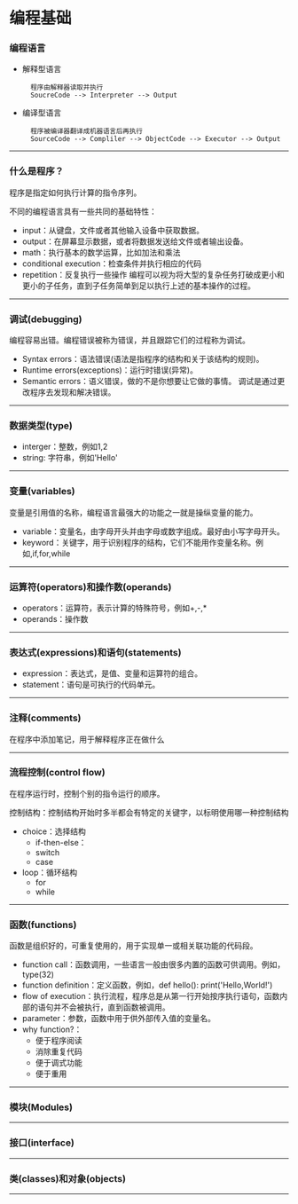# 编程基础

### 编程语言

* 解释型语言

        程序由解释器读取并执行
        SoucreCode --> Interpreter --> Output

* 编译型语言

        程序被编译器翻译成机器语言后再执行
        SourceCode --> Compliler --> ObjectCode --> Executor --> Output

***

### 什么是程序？

程序是指定如何执行计算的指令序列。

不同的编程语言具有一些共同的基础特性：
* input：从键盘，文件或者其他输入设备中获取数据。
* output：在屏幕显示数据，或者将数据发送给文件或者输出设备。
* math：执行基本的数学运算，比如加法和乘法
* conditional execution：检查条件并执行相应的代码
* repetition：反复执行一些操作
编程可以视为将大型的复杂任务打破成更小和更小的子任务，直到子任务简单到足以执行上述的基本操作的过程。

***

### 调试(debugging)

编程容易出错。编程错误被称为错误，并且跟踪它们的过程称为调试。
* Syntax errors：语法错误(语法是指程序的结构和关于该结构的规则)。
* Runtime errors(exceptions)：运行时错误(异常)。
* Semantic errors：语义错误，做的不是你想要让它做的事情。
调试是通过更改程序去发现和解决错误。

***

### 数据类型(type)
* interger：整数，例如1,2
* string: 字符串，例如'Hello'

***

### 变量(variables)
变量是引用值的名称，编程语言最强大的功能之一就是操纵变量的能力。
* variable：变量名，由字母开头并由字母或数字组成。最好由小写字母开头。
* keyword：关键字，用于识别程序的结构，它们不能用作变量名称。例如,if,for,while

***

### 运算符(operators)和操作数(operands)
* operators：运算符，表示计算的特殊符号，例如+,-,*
* operands：操作数

***

### 表达式(expressions)和语句(statements)
* expression：表达式，是值、变量和运算符的组合。
* statement：语句是可执行的代码单元。

***

### 注释(comments)
在程序中添加笔记，用于解释程序正在做什么

***

### 流程控制(control flow)
在程序运行时，控制个别的指令运行的顺序。

控制结构：控制结构开始时多半都会有特定的关键字，以标明使用哪一种控制结构
* choice：选择结构
    * if-then-else：
    * switch
    * case
* loop：循环结构
    * for
    * while

***

### 函数(functions)
函数是组织好的，可重复使用的，用于实现单一或相关联功能的代码段。

* function call：函数调用，一些语言一般由很多内置的函数可供调用。例如，type(32)
* function definition：定义函数，例如，def hello(): print('Hello,World!')
* flow of execution：执行流程，程序总是从第一行开始按序执行语句，函数内部的语句并不会被执行，直到函数被调用。
* parameter：参数，函数中用于供外部传入值的变量名。
* why function?：
    * 便于程序阅读
    * 消除重复代码
    * 便于调式功能
    * 便于重用

***

### 模块(Modules)

***

### 接口(interface)

***

### 类(classes)和对象(objects)

***
